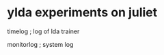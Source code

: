 ylda experiments on juliet
=============================

timelog         ; log of lda trainer

monitorlog      ; system log

